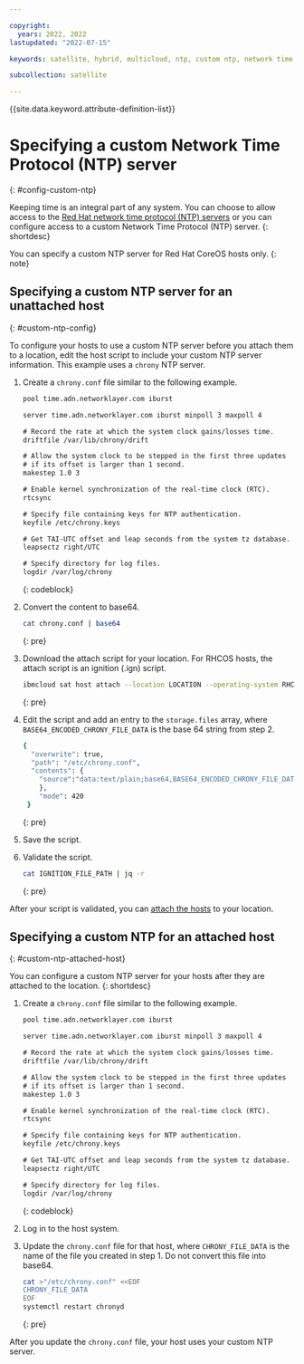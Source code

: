 ```yaml
---

copyright:
  years: 2022, 2022
lastupdated: "2022-07-15"

keywords: satellite, hybrid, multicloud, ntp, custom ntp, network time protocol

subcollection: satellite

---
```


{{site.data.keyword.attribute-definition-list}}


# Specifying a custom Network Time Protocol (NTP) server
{: #config-custom-ntp}

Keeping time is an integral part of any system. You can choose to allow access to the [Red Hat network time protocol (NTP) servers](/docs/satellite?topic=satellite-reqs-host-network-outbound#host-out-ntp) or you can configure access to a custom Network Time Protocol (NTP) server.
{: shortdesc}

You can specify a custom NTP server for Red Hat CoreOS hosts only.
{: note}


## Specifying a custom NTP server for an unattached host
{: #custom-ntp-config}

To configure your hosts to use a custom NTP server before you attach them to a location, edit the host script to include your custom NTP server information. This example uses a `chrony` NTP server.

1. Create a `chrony.conf` file similar to the following example.
    
    ```txt
    pool time.adn.networklayer.com iburst

    server time.adn.networklayer.com iburst minpoll 3 maxpoll 4

    # Record the rate at which the system clock gains/losses time.
    driftfile /var/lib/chrony/drift

    # Allow the system clock to be stepped in the first three updates
    # if its offset is larger than 1 second.
    makestep 1.0 3

    # Enable kernel synchronization of the real-time clock (RTC).
    rtcsync

    # Specify file containing keys for NTP authentication.
    keyfile /etc/chrony.keys

    # Get TAI-UTC offset and leap seconds from the system tz database.
    leapsectz right/UTC

    # Specify directory for log files.
    logdir /var/log/chrony
    ```
    {: codeblock}
    
2. Convert the content to base64.

    ```sh
    cat chrony.conf | base64
    ```
    {: pre}

   
3. Download the attach script for your location.  For RHCOS hosts, the attach script is an ignition (.ign) script.

    ```sh
    ibmcloud sat host attach --location LOCATION --operating-system RHCOS
    ```
    {: pre}
    
4. Edit the script and add an entry to the `storage.files` array, where `BASE64_ENCODED_CHRONY_FILE_DATA` is the base 64 string from step 2.

    ```sh
    {
      "overwrite": true,
      "path": "/etc/chrony.conf",
      "contents": {
        "source":"data:text/plain;base64,BASE64_ENCODED_CHRONY_FILE_DATA"
        },
        "mode": 420
     }
     ```
     {: pre}
     
5. Save the script.
6. Validate the script.

    ```sh
    cat IGNITION_FILE_PATH | jq -r
    ```
    {: pre}
    
After your script is validated, you can [attach the hosts](/docs/satellite?topic=satellite-attach-hosts) to your location.

## Specifying a custom NTP for an attached host
{: #custom-ntp-attached-host}

You can configure a custom NTP server for your hosts after they are attached to the location.
{: shortdesc}



1. Create a `chrony.conf` file similar to the following example.
    
    ```txt
    pool time.adn.networklayer.com iburst

    server time.adn.networklayer.com iburst minpoll 3 maxpoll 4

    # Record the rate at which the system clock gains/losses time.
    driftfile /var/lib/chrony/drift

    # Allow the system clock to be stepped in the first three updates
    # if its offset is larger than 1 second.
    makestep 1.0 3

    # Enable kernel synchronization of the real-time clock (RTC).
    rtcsync

    # Specify file containing keys for NTP authentication.
    keyfile /etc/chrony.keys

    # Get TAI-UTC offset and leap seconds from the system tz database.
    leapsectz right/UTC

    # Specify directory for log files.
    logdir /var/log/chrony
    ```
    {: codeblock}
    
2. Log in to the host system.
3. Update the `chrony.conf` file for that host, where `CHRONY_FILE_DATA` is the name of the file you created in step 1. Do not convert this file into base64.

    ```sh
    cat >"/etc/chrony.conf" <<EOF
    CHRONY_FILE_DATA
    EOF
    systemctl restart chronyd
    ```
    {: pre}
      
After you update the `chrony.conf` file, your host uses your custom NTP server.
